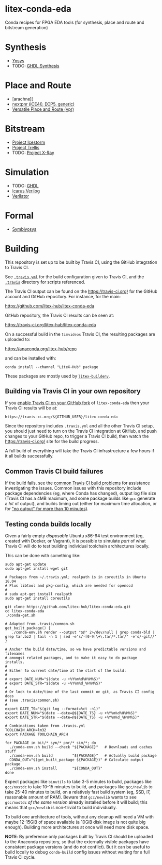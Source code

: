 # litex-conda-eda

Conda recipes for FPGA EDA tools (for synthesis, place and route and bitstream generation)

# Synthesis

 * [Yosys](https://github.com/YosysHQ/yosys)
 * TODO: [GHDL Synthesis](https://github.com/tgingold/ghdlsynth-beta)

# Place and Route

 * [arachne](
 * [nextpnr (iCE40, ECP5, generic)](https://github.com/YosysHQ/nextpnr)
 * [Versatile Place and Route (vpr)](https://github.com/verilog-to-routing/vtr-verilog-to-routing)

# Bitstream

 * [Project Icestorm](https://github.com/cliffordwolf/icestorm)
 * [Project Trellis](https://github.com/SymbiFlow/prjtrellis)
 * TODO: [Project X-Ray](https://github.com/SymbiFlow/prjxray)

# Simulation

 * TODO: [GHDL](http://ghdl.free.fr/)
 * [Icarus Verilog](http://iverilog.icarus.com/)
 * [Verilator](https://www.veripool.org/wiki/verilator)

# Formal
 
 * [Symbiyosys](https://github.com/YosysHQ/SymbiYosys)

# Building

This repository is set up to be built by Travis CI, using the GitHub
integration to Travis CI.

See [`.travis.yml`](.travis.yml) for the build configuration given to
Travis CI, and the [`.travis`](.travis) directory for scripts referenced.

The Travis CI output can be found on the https://travis-ci.org/ for the
GitHub account and GitHub repository.  For instance, for the main:

https://github.com/litex-hub/litex-conda-eda

GitHub repository, the Travis CI results can be seen at:

https://travis-ci.org/litex-hub/litex-conda-eda

On a successful build in the `timvideos` Travis CI, the resulting packages
are uploaded to:

https://anaconda.org/litex-hub/repo

and can be installed with:

```
conda install --channel "LiteX-Hub" package
```

These packages are mostly used by
[`litex-buildenv`](https://github.com/timvideos/litex-buildenv).

## Building via Travis CI in your own repository

If you [enable Travis CI on your GitHub
fork](https://travis-ci.com/getting_started) of `litex-conda-eda`
then your Travis CI results will be at:

```
https://travis-ci.org/${GITHUB_USER}/litex-conda-eda
```

Since the repository includes `.travis.yml` and all the other Travis CI
setup, you should just need to turn on the Travis CI integration at GitHub,
and push changes to your GitHub repo, to trigger a Travis CI build, then
watch the https://travis-ci.org/ site for the build progress.

A full build of everything will take the Travis CI infrastructure a few
hours if it all builds successfully.

## Common Travis CI build failures

If the build fails, see the [common Travis CI build
problems](https://docs.travis-ci.com/user/common-build-problems/)
for assistance investigating the issues.  Common issues with this
repository include package dependencies (eg, where Conda has changed),
output log file size (Travis CI has a 4MB maximum, and some package
builds like `gcc` generate a *lot* of output), and builds timing out
(either for maximum time allocation, or for ["no output" for more than
10 minutes](https://docs.travis-ci.com/user/common-build-problems/#build-times-out-because-no-output-was-received)).

## Testing conda builds locally

Given a fairly empty *disposable* Ubuntu x86-64 test environment (eg,
created with Docker, or Vagrant), it is possible to simulate *part* of
what Travis CI will do to test building individual toolchain architectures
locally.

This can be done with something like:

```
sudo apt-get update
sudo apt-get install wget git

# Packages from ~/.travis.yml; realpath is in coreutils in Ubuntu 18.04
# Plus libtool and pkg-config, which are needed for openocd
#
# sudo apt-get install realpath
sudo apt-get install coreutils

git clone https://github.com/litex-hub/litex-conda-eda.git
cd litex-conda-eda
./conda-get.sh

# Adapted from .travis/common.sh
get_built_package() {
   ./conda-env.sh render --output "$@" 2>/dev/null | grep conda-bld | grep tar.bz2 | tail -n 1 | sed -e's/-[0-9]\+\.tar/*.tar/' -e's/-git//'
}

# Anchor the build date/time, so we have predictable versions and filenames
# amongst related packages, and to make it easy to do package installs.
#
# Either to current date/time at the start of the build:
#
# export DATE_NUM="$(date -u +%Y%m%d%H%M%S)"
# export DATE_STR="$(date -u +%Y%m%d_%H%M%S)"
#
# Or lock to date/time of the last commit on git, as Travis CI config does
# (see .travis/common.sh)
#
export DATE_TS="$(git log --format=%ct -n1)"
export DATE_NUM="$(date --date=@${DATE_TS} -u +%Y%m%d%H%M%S)"
export DATE_STR="$(date --date=@${DATE_TS} -u +%Y%m%d_%H%M%S)"

# Combinations taken from .travis.yml
TOOLCHAIN_ARCH=lm32
export PACKAGE TOOLCHAIN_ARCH

for PACKAGE in bit/* syn/* pnr/* sim/*; do
  ./conda-env.sh build --check "${PACKAGE}"   # Downloads and caches stuff
  ./conda-env.sh build         "${PACKAGE}"   # Actually build package
  CONDA_OUT="$(get_built_package ${PACKAGE})" # Calculate output package
  ./conda-env.sh install       "${CONDA_OUT}"
done
```

Expect packages like `binutils` to take 3-5 minutes to build, packages
like `gcc/nostdc` to take 10-15 minutes to build, and packages like
`gcc/newlib` to take 25-40 minutes to build, on a relatively fast
build system (eg, SSD, i7, reasonable amount of RAM).  Beware that
`gcc/newlib` wants to see `gcc/nostdc` *of the same version* already
installed before it will build; this means that `gcc/newlib` is
non-trivial to build individually.

To build one architecture of tools, without any cleanup will need a
VM with maybe 12-15GiB of space available (a 10GiB disk image is not
quite big enough). Building more architectures at once will need more
disk space.

**NOTE**: By preference only packages built by Travis CI should be
uploaded to the Anaconda repository, so that the externally visible
packages have consistent package versions (and do not conflict).  But
it can be useful to build locally to debug `conda-build` config issues
without waiting for a full Travis CI cycle.
